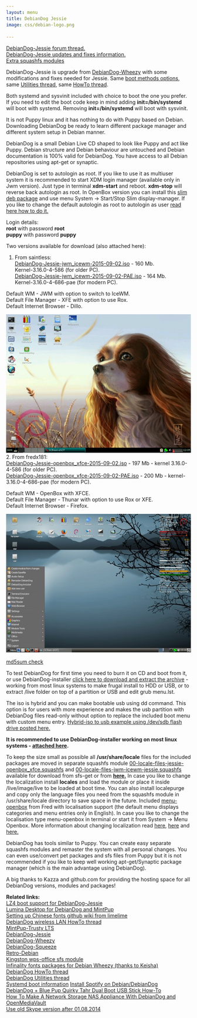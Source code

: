 ```yaml
---
layout: menu
title: DebianDog Jessie
image: css/debian-logo.png

---
```


[DebianDog-Jessie forum thread.](http://murga-linux.com/puppy/viewtopic.php?t=99460)   
[DebianDog-Jessie updates and  fixes information.](https://github.com/DebianDog/Jessie/blob/master/Bugs-and-Fixes.md)   
[Extra squashfs modules](https://github.com/DebianDog/Jessie/releases/tag/v.0.1)

DebianDog-Jessie is upgrade from [DebianDog-Wheezy](zz02debiandogwheezy.html) with some modifications and fixes needed for Jessie. Same [boot methods options](https://github.com/DebianDog/Jessie/wiki/Boot-methods), same [Utilities thread](http://www.murga-linux.com/puppy/viewtopic.php?t=93391), same [HowTo thread](http://murga-linux.com/puppy/viewtopic.php?t=93496).

Both systemd and sysvinit included with choice to boot the one you prefer. If you need to edit the boot code keep in mind adding **init=/bin/systemd** will boot with systemd. Removing **init=/bin/systemd** will boot with sysvinit.

It is not Puppy linux and it has nothing to do with Puppy based on Debian. Downloading DebianDog be ready to learn different package manager and different system setup in Debian manner. 

DebianDog is a small Debian Live CD shaped to look like Puppy and act like Puppy. Debian structure and Debian behaviour are untouched and Debian documentation is 100% valid for DebianDog. You have access to all Debian repositories using apt-get or synaptic.

DebianDog is set to autologin as root. If you like to use it as multiuser system it is recommended to start XDM login manager (available only in Jwm version). Just type in terminal **xdm-start** and reboot. **xdm-stop** will reverse back autologin as root.
In OpenBox version you can install this [slim deb package](http://kazzascorner.com.au/saintless/DebianDog/DebianDog-Jessie/Packages/Extra/slim_1.3.6-4-ddjessie_i386.deb) and use menu System -> Start/Stop Slim display-manager. If you like to change the default autologin as root to autologin as user [read here how to do it.](http://murga-linux.com/puppy/viewtopic.php?p=850601#850601)

Login details:   
**root** with password **root**    
**puppy** with password **puppy**

Two versions available for download (also attached here):   
1. From saintless:   
[DebianDog-Jessie-jwm_icewm-2015-09-02.iso](https://github.com/DebianDog/Jessie/releases/download/v.1.0/DebianDog-Jessie-jwm_icewm-2015-09-02.iso) - 160 Mb.   
Kernel-3.16.0-4-586 (for older PC).   
[DebianDog-Jessie-jwm_icewm-2015-09-02-PAE.iso](https://github.com/DebianDog/Jessie/releases/download/v.1.0/DebianDog-Jessie-jwm_icewm-2015-09-02-PAE.iso) - 164 Mb.   
Kernel-3.16.0-4-686-pae (for modern PC).

Default WM - JWM with option to switch to IceWM.   
Default File Manager - XFE with option to use Rox.   
Default Internet Browser - Dillo.

![Jwm version](https://github.com/DebianDog/Jessie/blob/master/screenshots/DebianDog-Jessie-jwm.jpg?raw=true)   
2. From fredx181:      
[DebianDog-Jessie-openbox_xfce-2015-09-02.iso](https://github.com/DebianDog/Jessie/releases/download/v.1.0/DebianDog-Jessie-openbox_xfce-2015-09-02.iso) - 197 Mb - kernel 3.16.0-4-586 (for older PC).   
[DebianDog-Jessie-openbox_xfce-2015-09-02-PAE.iso](https://github.com/DebianDog/Jessie/releases/download/v.1.0/DebianDog-Jessie-openbox_xfce-2015-09-02-PAE.iso) - 200 Mb - kernel-3.16.0-4-686-pae  (for modern PC).

Default WM - OpenBox with XFCE.   
Default File Manager - Thunar with option to use Rox or XFE.   
Default Internet Browser - Firefox.

![OpenBox version](https://github.com/DebianDog/Jessie/blob/master/screenshots/DebianDog-Jessie-openbox.jpg?raw=true)

[md5sum check](https://github.com/DebianDog/Jessie/blob/master/md5sum)

To test DebianDog for first time you need to burn it on CD and boot from it, or use DebianDog-installer [click here to download and extract the archive](https://github.com/DebianDog/Jessie/releases/download/v.1.0/DebianDog-Installer.tar.gz) - working from most linux systems to make frugal install to HDD or USB,  or to extract /live folder on top of a partition or USB and edit grub menu.lst.

The iso is hybrid and you can make bootable usb using dd command. This option is for users with more experience and  makes the usb partition with DebianDog files read-only without option to replace the included boot menu with custom menu entry.
[Hybrid-iso to usb example using /dev/sdb flash drive posted here.](http://murga-linux.com/puppy/viewtopic.php?p=849026#849026)

**It is recommended to use DebianDog-installer working on most linux systems - [attached here](https://github.com/DebianDog/Jessie/releases/download/v.1.0/DebianDog-Installer.tar.gz).**

To keep the size small as possible all **/usr/share/locale** files for the included packages are moved in separate squashfs module [00-locale-files-jessie-openbox_xfce.squashfs](https://github.com/DebianDog/Jessie/releases/download/v.0.1/00-locale-files-jessie-openbox_xfce.squashfs)  and [00-locale-files-jwm-icewm-jessie.squashfs](https://github.com/DebianDog/Jessie/releases/download/v.0.1/00-locale-files-jwm-icewm-jessie.squashfs) available for download from sfs-get or from **[here.](https://github.com/DebianDog/Jessie/releases/tag/v.0.1)**
In case you like to change the localization install **locales** and load the module or place it inside /live/image/live to be loaded at boot time.
You can also install localepurge and copy only the language files you need from the squashfs module in /usr/share/locale directory to save space in the future.
Included [menu-openbox](http://murga-linux.com/puppy/viewtopic.php?p=861811#861811) from Fred with localisation support (the default menu displays categories and menu entries only in English). In case you like to change the localisation type menu-openbox in terminal or start it from System -> Menu Openbox.
More information about changing localization read [here](http://murga-linux.com/puppy/viewtopic.php?p=851852#851852), [here](http://murga-linux.com/puppy/viewtopic.php?p=851889#851889) and [here.](http://murga-linux.com/puppy/viewtopic.php?p=851899#851899)

DebianDog has tools similar to Puppy. You can create easy separate squashfs modules and remaster the system with all personal changes.
You can even use/convert pet packages and sfs files from Puppy but it is not recommended if you like to keep well working apt-get/Synaptic package manager (which is the main advantage using DebianDog). 

A big thanks to Kazza and github.com for providing the hosting space for all DebianDog versions, modules and packages!

**Related links:**   
[LZ4 boot support for DebianDog-Jessie](https://github.com/DebianDog/Jessie/wiki/LZ4-compression-boot-support)   
[Lumina Desktop for DebianDog and MintPup](https://github.com/MintPup/Lumina)            
[Setting up Chinese fonts github wiki from limelime](https://github.com/limelime/DebianDog/wiki/Chinese-characters-support-in-Iceweasel-Firefox-and-in-the-console-terminal)   
[DebianDog wireless LAN HowTo thread](http://murga-linux.com/puppy/viewtopic.php?p=833212#833212)   
[MintPup-Trusty LTS](https://github.com/MintPup/MintPup-Trusty)   
[DebianDog-Jessie](https://github.com/DebianDog/Jessie)   
[DebianDog-Wheezy](https://github.com/DebianDog/Wheezy)   
[DebianDog-Squeeze](https://github.com/MintPup/DebianDog-Squeeze)   
[Retro-Debian](https://github.com/MintPup/Retro-Debian)   
[Kingston wps-office sfs module](http://murga-linux.com/puppy/viewtopic.php?p=862907#862907)   
[Infinality fonts packages for Debian Wheezy (thanks to Keisha)](http://murga-linux.com/puppy/viewtopic.php?p=832727#832727)   
[DebianDog HowTo thread](http://murga-linux.com/puppy/viewtopic.php?t=93496)   
[DebianDog Utilities thread](http://www.murga-linux.com/puppy/viewtopic.php?t=93391)   
[Systemd boot information](http://murga-linux.com/puppy/viewtopic.php?p=777990#777990)
[Install Spotify on Debian/DebianDog](http://www.murga-linux.com/puppy/viewtopic.php?p=804004#804004)   
[DebianDog + Blue Pup Quirky Tahr Dual Boot USB Stick How-To](http://murga-linux.com/puppy/viewtopic.php?t=95139)   
[How To Make A Network Storage NAS Appliance With DebianDog and OpenMediaVault](http://murga-linux.com/puppy/viewtopic.php?t=95249)   
[Use old Skype version after 01.08.2014](http://murga-linux.com/puppy/viewtopic.php?p=793486#793486)   
